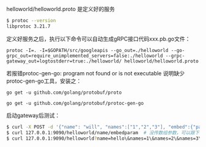 helloworld/helloworld.proto 是定义好的服务

```bash
$ protoc --version
libprotoc 3.21.7
```

定义好服务之后，执行以下命令可以自动生成gRPC接口代码xxx.pb.go文件：

`protoc -I=. -I=$GOPATH/src/googleapis --go_out=./helloworld --go-grpc_out=require_unimplemented_servers=false:./helloworld --grpc-gateway_out=logtostderr=true:./helloworld/ helloworld/helloworld.proto` 

若报错protoc-gen-go: program not found or is not executable 说明缺少protoc-gen-go工具，安装之：

`go get -u github.com/golang/protobuf/proto`

`go get -u github.com/golang/protobuf/protoc-gen-go`

启动gateway后测试：

```bash
$ curl -X POST -d '{"name": "will", "names":["1","2","3"], "embed":{"param":"world"}}' 127.0.0.1:9090/helloworld
$ curl 127.0.0.1:9090/helloworld/name/embedparam  # 没传数组参数，可以跟下面的例子一样传
$ curl 127.0.0.1:9090/helloworld?name=hello\&names=1\&names=2\&names=3\&embed.param=world  # 注意转义符，和数组参数的传输方式
```